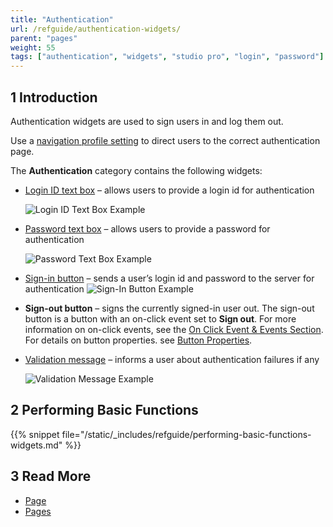 ```yaml
---
title: "Authentication"
url: /refguide/authentication-widgets/
parent: "pages"
weight: 55
tags: ["authentication", "widgets", "studio pro", "login", "password"]
---
```


## 1 Introduction

Authentication widgets are used to sign users in and log them out. 

Use a [navigation profile setting](/refguide/navigation/#authentication) to direct users to the correct authentication page.

The **Authentication** category contains the following widgets:

* [Login ID text box](/refguide/login-id-text-box/) – allows users to provide a login id for authentication

    ![Login ID Text Box Example](/attachments/refguide/modeling/pages/authentication-widgets/logid-id-example.png)

* [Password text box](/refguide/password-text-box/) – allows users to provide a password for authentication

    ![Password Text Box Example](/attachments/refguide/modeling/pages/authentication-widgets/password-text-box-example.png)

* [Sign-in button](/refguide/sign-in-button/) – sends a user’s login id and password to the server for authentication
    ![Sign-In Button Example](/attachments/refguide/modeling/pages/authentication-widgets/sign-in-button-example.png)

* **Sign-out button** – signs the currently signed-in user out. The sign-out button is a button with an on-click event set to **Sign out**. For more information on on-click events, see the [On Click Event & Events Section](/refguide/on-click-event/). For details on button properties. see [Button Properties](/refguide/button-properties/).

* [Validation message](/refguide/validation-message/) – informs a user about authentication failures if any

    ![Validation Message Example](/attachments/refguide/modeling/pages/authentication-widgets/validation-message-example.png)

## 2 Performing Basic Functions

{{% snippet file="/static/_includes/refguide/performing-basic-functions-widgets.md" %}}

## 3 Read More

* [Page](/refguide/page/)
* [Pages](/refguide/pages/)